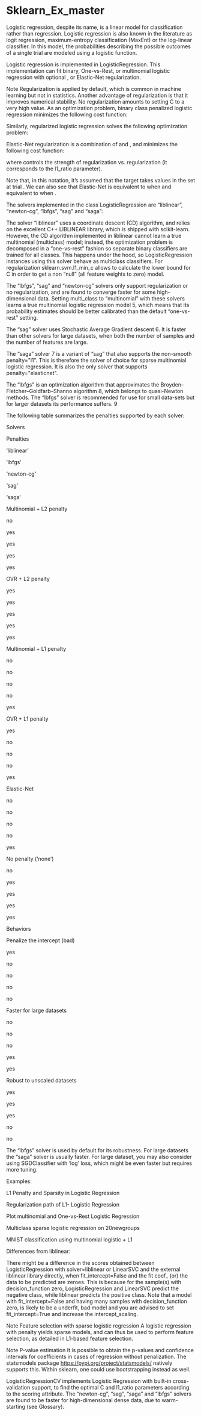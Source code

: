 # Sklearn_Ex_master
Logistic regression, despite its name, is a linear model for classification rather than regression. Logistic regression is also known in the literature as logit regression, maximum-entropy classification (MaxEnt) or the log-linear classifier. In this model, the probabilities describing the possible outcomes of a single trial are modeled using a logistic function.

Logistic regression is implemented in LogisticRegression. This implementation can fit binary, One-vs-Rest, or multinomial logistic regression with optional 
, 
 or Elastic-Net regularization.

Note Regularization is applied by default, which is common in machine learning but not in statistics. Another advantage of regularization is that it improves numerical stability. No regularization amounts to setting C to a very high value.
As an optimization problem, binary class 
 penalized logistic regression minimizes the following cost function:

 
 
 
Similarly, 
 regularized logistic regression solves the following optimization problem:

 
 
Elastic-Net regularization is a combination of 
 and 
, and minimizes the following cost function:

 
 
 
where  controls the strength of 
 regularization vs. 
 regularization (it corresponds to the l1_ratio parameter).

Note that, in this notation, it’s assumed that the target 
 takes values in the set  at trial . We can also see that Elastic-Net is equivalent to 
 when  and equivalent to 
 when .

The solvers implemented in the class LogisticRegression are “liblinear”, “newton-cg”, “lbfgs”, “sag” and “saga”:

The solver “liblinear” uses a coordinate descent (CD) algorithm, and relies on the excellent C++ LIBLINEAR library, which is shipped with scikit-learn. However, the CD algorithm implemented in liblinear cannot learn a true multinomial (multiclass) model; instead, the optimization problem is decomposed in a “one-vs-rest” fashion so separate binary classifiers are trained for all classes. This happens under the hood, so LogisticRegression instances using this solver behave as multiclass classifiers. For 
 regularization sklearn.svm.l1_min_c allows to calculate the lower bound for C in order to get a non “null” (all feature weights to zero) model.

The “lbfgs”, “sag” and “newton-cg” solvers only support 
 regularization or no regularization, and are found to converge faster for some high-dimensional data. Setting multi_class to “multinomial” with these solvers learns a true multinomial logistic regression model 5, which means that its probability estimates should be better calibrated than the default “one-vs-rest” setting.

The “sag” solver uses Stochastic Average Gradient descent 6. It is faster than other solvers for large datasets, when both the number of samples and the number of features are large.

The “saga” solver 7 is a variant of “sag” that also supports the non-smooth penalty="l1". This is therefore the solver of choice for sparse multinomial logistic regression. It is also the only solver that supports penalty="elasticnet".

The “lbfgs” is an optimization algorithm that approximates the Broyden–Fletcher–Goldfarb–Shanno algorithm 8, which belongs to quasi-Newton methods. The “lbfgs” solver is recommended for use for small data-sets but for larger datasets its performance suffers. 9

The following table summarizes the penalties supported by each solver:

Solvers

Penalties

‘liblinear’

‘lbfgs’

‘newton-cg’

‘sag’

‘saga’

Multinomial + L2 penalty

no

yes

yes

yes

yes

OVR + L2 penalty

yes

yes

yes

yes

yes

Multinomial + L1 penalty

no

no

no

no

yes

OVR + L1 penalty

yes

no

no

no

yes

Elastic-Net

no

no

no

no

yes

No penalty (‘none’)

no

yes

yes

yes

yes

Behaviors

Penalize the intercept (bad)

yes

no

no

no

no

Faster for large datasets

no

no

no

yes

yes

Robust to unscaled datasets

yes

yes

yes

no

no

The “lbfgs” solver is used by default for its robustness. For large datasets the “saga” solver is usually faster. For large dataset, you may also consider using SGDClassifier with ‘log’ loss, which might be even faster but requires more tuning.

Examples:

L1 Penalty and Sparsity in Logistic Regression

Regularization path of L1- Logistic Regression

Plot multinomial and One-vs-Rest Logistic Regression

Multiclass sparse logistic regression on 20newgroups

MNIST classification using multinomial logistic + L1

Differences from liblinear:

There might be a difference in the scores obtained between LogisticRegression with solver=liblinear or LinearSVC and the external liblinear library directly, when fit_intercept=False and the fit coef_ (or) the data to be predicted are zeroes. This is because for the sample(s) with decision_function zero, LogisticRegression and LinearSVC predict the negative class, while liblinear predicts the positive class. Note that a model with fit_intercept=False and having many samples with decision_function zero, is likely to be a underfit, bad model and you are advised to set fit_intercept=True and increase the intercept_scaling.

Note Feature selection with sparse logistic regression
A logistic regression with 
 penalty yields sparse models, and can thus be used to perform feature selection, as detailed in L1-based feature selection.

Note P-value estimation
It is possible to obtain the p-values and confidence intervals for coefficients in cases of regression without penalization. The statsmodels package <https://pypi.org/project/statsmodels/> natively supports this. Within sklearn, one could use bootstrapping instead as well.

LogisticRegressionCV implements Logistic Regression with built-in cross-validation support, to find the optimal C and l1_ratio parameters according to the scoring attribute. The “newton-cg”, “sag”, “saga” and “lbfgs” solvers are found to be faster for high-dimensional dense data, due to warm-starting (see Glossary).
